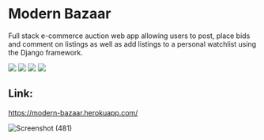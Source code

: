 <h1> Modern Bazaar </h1>

Full stack e-commerce auction web app allowing users to post, place bids and comment on listings as well as add listings to a personal watchlist using the Django framework.

<img src="https://img.shields.io/badge/-Python-blue" />  <img src="https://img.shields.io/badge/-Django-green" /> <img src="https://img.shields.io/badge/-PostgreSQL-lightgrey" /> 
<img src="https://img.shields.io/badge/-HTML5-orange" /> 

## Link: 
https://modern-bazaar.herokuapp.com/

![Screenshot (481)](https://user-images.githubusercontent.com/68967290/147423381-4760bfd6-70e3-475d-9cf4-468952339395.png)

